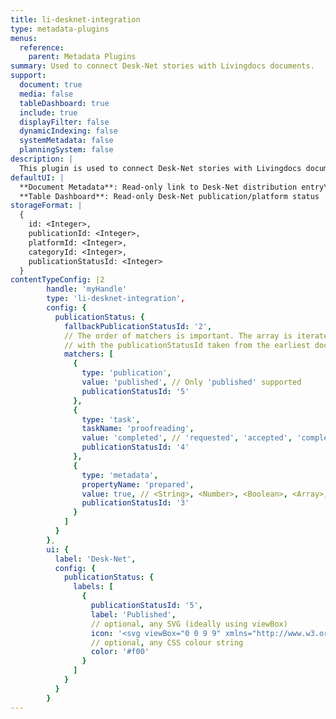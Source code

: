 ```yaml
---
title: li-desknet-integration
type: metadata-plugins
menus:
  reference:
    parent: Metadata Plugins
summary: Used to connect Desk-Net stories with Livingdocs documents.
support:
  document: true
  media: false
  tableDashboard: true
  include: true
  displayFilter: false
  dynamicIndexing: false
  systemMetadata: false
  planningSystem: false
description: |
  This plugin is used to connect Desk-Net stories with Livingdocs documents. There are numerous options available to synchronise data between the two platforms. Further details can be found in the [Desk-Net Integration Guide]({{< ref "/guides/integrations/desknet" >}}).
defaultUI: |
  **Document Metadata**: Read-only link to Desk-Net distribution entry\
  **Table Dashboard**: Read-only Desk-Net publication/platform status
storageFormat: |
  {
    id: <Integer>,
    publicationId: <Integer>,
    platformId: <Integer>,
    categoryId: <Integer>,
    publicationStatusId: <Integer>
  }
contentTypeConfig: |2
        handle: 'myHandle'
        type: 'li-desknet-integration',
        config: {
          publicationStatus: {
            fallbackPublicationStatusId: '2',
            // The order of matchers is important. The array is iterated through from first to last,
            // with the publicationStatusId taken from the earliest document state match.
            matchers: [
              {
                type: 'publication',
                value: 'published', // Only 'published' supported
                publicationStatusId: '5'
              },
              {
                type: 'task',
                taskName: 'proofreading',
                value: 'completed', // 'requested', 'accepted', 'completed'
                publicationStatusId: '4'
              },
              {
                type: 'metadata',
                propertyName: 'prepared',
                value: true, // <String>, <Number>, <Boolean>, <Array>, <Object>
                publicationStatusId: '3'
              }
            ]
          }
        },
        ui: {
          label: 'Desk-Net',
          config: {
            publicationStatus: {
              labels: [
                {
                  publicationStatusId: '5',
                  label: 'Published',
                  // optional, any SVG (ideally using viewBox)
                  icon: '<svg viewBox="0 0 9 9" xmlns="http://www.w3.org/2000/svg"><path d="M0 0h9v9H0z"/></svg>',
                  // optional, any CSS colour string
                  color: '#f00'
                }
              ]
            }
          }
        }
---
```

